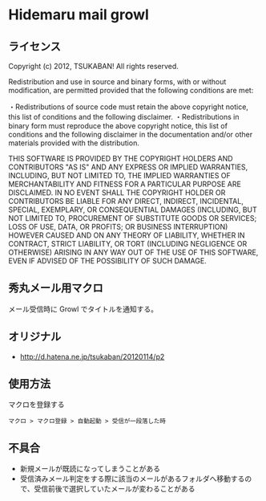 Hidemaru mail growl
===================

ライセンス
----------


Copyright (c) 2012, TSUKABAN!
All rights reserved.

Redistribution and use in source and binary forms, with or without modification,
are permitted provided that the following conditions are met:

・Redistributions of source code must retain the above copyright notice,
  this list of conditions and the following disclaimer.
・Redistributions in binary form must reproduce the above copyright notice,
  this list of conditions and the following disclaimer in the documentation and/or
  other materials provided with the distribution.

THIS SOFTWARE IS PROVIDED BY THE COPYRIGHT HOLDERS AND CONTRIBUTORS "AS IS" AND
ANY EXPRESS OR IMPLIED WARRANTIES, INCLUDING, BUT NOT LIMITED TO, THE IMPLIED 
WARRANTIES OF MERCHANTABILITY AND FITNESS FOR A PARTICULAR PURPOSE ARE DISCLAIMED. 
IN NO EVENT SHALL THE COPYRIGHT HOLDER OR CONTRIBUTORS BE LIABLE FOR ANY DIRECT, 
INDIRECT, INCIDENTAL, SPECIAL, EXEMPLARY, OR CONSEQUENTIAL DAMAGES (INCLUDING, BUT
NOT LIMITED TO, PROCUREMENT OF SUBSTITUTE GOODS OR SERVICES; LOSS OF USE, DATA, OR
PROFITS; OR BUSINESS INTERRUPTION) HOWEVER CAUSED AND ON ANY THEORY OF LIABILITY, 
WHETHER IN CONTRACT, STRICT LIABILITY, OR TORT (INCLUDING NEGLIGENCE OR OTHERWISE)
ARISING IN ANY WAY OUT OF THE USE OF THIS SOFTWARE, EVEN IF ADVISED OF THE
POSSIBILITY OF SUCH DAMAGE.


秀丸メール用マクロ
------------------

メール受信時に Growl でタイトルを通知する。

オリジナル
----------

  * <http://d.hatena.ne.jp/tsukaban/20120114/p2>

使用方法
--------

マクロを登録する

    マクロ > マクロ登録 > 自動起動 > 受信が一段落した時

不具合
------

  * 新規メールが既読になってしまうことがある
  * 受信済みメール判定をする際に該当のメールがあるフォルダへ移動するので、受信前後で選択していたメールが変わることがある

